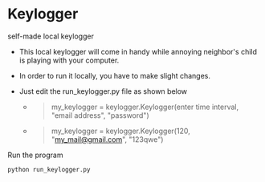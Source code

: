# Keylogger
self-made local keylogger

* This local keylogger will come in handy while annoying neighbor's child is playing with your computer. 
* In order to run it locally, you have to make slight changes.

* Just edit the run_keylogger.py file as shown below
    * > my_keylogger = keylogger.Keylogger(enter time interval, "email address", "password")
    * > my_keylogger = keylogger.Keylogger(120, "my_mail@gmail.com", "123qwe")

Run the program
```
python run_keylogger.py
```
